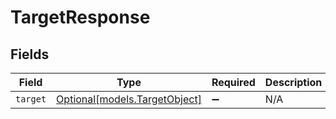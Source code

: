 # TargetResponse


## Fields

| Field                                                      | Type                                                       | Required                                                   | Description                                                |
| ---------------------------------------------------------- | ---------------------------------------------------------- | ---------------------------------------------------------- | ---------------------------------------------------------- |
| `target`                                                   | [Optional[models.TargetObject]](../models/targetobject.md) | :heavy_minus_sign:                                         | N/A                                                        |